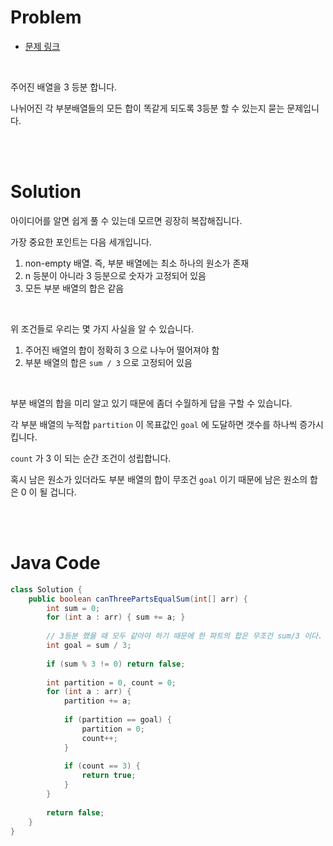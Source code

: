 # Problem

- [문제 링크](https://leetcode.com/problems/partition-array-into-three-parts-with-equal-sum/)

<br>

주어진 배열을 3 등분 합니다.

나뉘어진 각 부분배열들의 모든 합이 똑같게 되도록 3등분 할 수 있는지 묻는 문제입니다.

<br><br>

# Solution

아이디어를 알면 쉽게 풀 수 있는데 모르면 굉장히 복잡해집니다.

가장 중요한 포인트는 다음 세개입니다.

1. non-empty 배열. 즉, 부분 배열에는 최소 하나의 원소가 존재
2. n 등분이 아니라 3 등분으로 숫자가 고정되어 있음
3. 모든 부분 배열의 합은 같음

<br>

위 조건들로 우리는 몇 가지 사실을 알 수 있습니다.

1. 주어진 배열의 합이 정확히 3 으로 나누어 떨어져야 함
2. 부분 배열의 합은 `sum / 3` 으로 고정되어 있음

<br>

부분 배열의 합을 미리 알고 있기 때문에 좀더 수월하게 답을 구할 수 있습니다.

각 부분 배열의 누적합 `partition` 이 목표값인 `goal` 에 도달하면 갯수를 하나씩 증가시킵니다.

`count` 가 3 이 되는 순간 조건이 성립합니다.

혹시 남은 원소가 있더라도 부분 배열의 합이 무조건 `goal` 이기 때문에 남은 원소의 합은 0 이 될 겁니다.

<br><br>

# Java Code

```java
class Solution {
    public boolean canThreePartsEqualSum(int[] arr) {
        int sum = 0;
        for (int a : arr) { sum += a; }
        
        // 3등분 했을 때 모두 같아야 하기 때문에 한 파트의 합은 무조건 sum/3 이다.
        int goal = sum / 3; 
        
        if (sum % 3 != 0) return false;
        
        int partition = 0, count = 0;
        for (int a : arr) {
            partition += a;
            
            if (partition == goal) {
                partition = 0;
                count++;
            }
            
            if (count == 3) {
                return true;
            }
        }
        
        return false;
    }
}
```
